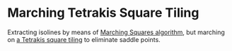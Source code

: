 # Marching Tetrakis Square Tiling

Extracting isolines by means of [Marching Squares algorithm](https://en.wikipedia.org/wiki/Marching_squares), but marching on [a Tetrakis square tiling](https://en.wikipedia.org/wiki/Tetrakis_square_tiling) to eliminate saddle points.

